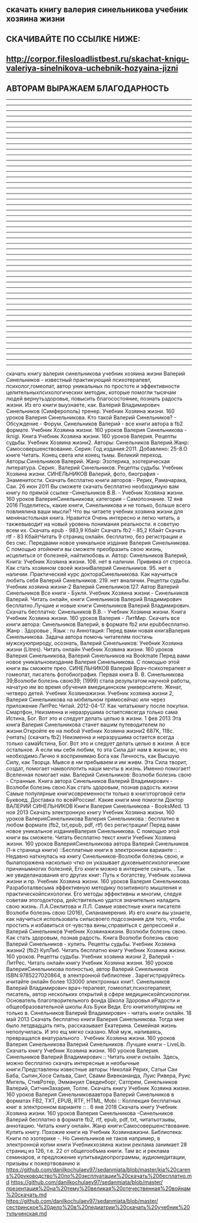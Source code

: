 скачать книгу валерия синельникова учебник хозяина жизни
--------------------------------------------------
СКАЧИВАЙТЕ ПО ССЫЛКЕ НИЖЕ:
--------------------------------------------------
http://corpor.filesloadlistbest.ru/skachat-knigu-valeriya-sinelnikova-uchebnik-hozyaina-jizni
--------------------------------------------------
АВТОРАМ ВЫРАЖАЕМ БЛАГОДАРНОСТЬ
--------------------------------------------------
--------------------------------------------------
--------------------------------------------------
--------------------------------------------------
--------------------------------------------------
--------------------------------------------------
--------------------------------------------------
--------------------------------------------------
--------------------------------------------------
--------------------------------------------------
--------------------------------------------------
--------------------------------------------------
--------------------------------------------------
--------------------------------------------------
--------------------------------------------------
--------------------------------------------------
--------------------------------------------------
--------------------------------------------------
--------------------------------------------------
--------------------------------------------------
--------------------------------------------------
--------------------------------------------------
--------------------------------------------------
--------------------------------------------------
--------------------------------------------------
--------------------------------------------------
--------------------------------------------------
--------------------------------------------------
--------------------------------------------------
--------------------------------------------------
--------------------------------------------------
--------------------------------------------------
--------------------------------------------------
--------------------------------------------------
--------------------------------------------------
--------------------------------------------------
--------------------------------------------------
--------------------------------------------------
--------------------------------------------------
--------------------------------------------------
--------------------------------------------------
--------------------------------------------------
--------------------------------------------------
--------------------------------------------------
--------------------------------------------------
--------------------------------------------------
--------------------------------------------------
--------------------------------------------------
--------------------------------------------------
--------------------------------------------------
скачать книгу валерия синельникова учебник хозяина жизни Валерий Синельников - известный практикующий психотерапевт, психолог,гомеопат, автор уникальных по простоте и эффективности целительныхпсихологических методик, которые помогли тысячам людей вернутьздоровье, повысить благосостояние, познать радость жизни. Из его книги выузнаете, как. Валерий Владимирович Синельников (Симферополь)  тренер. Учебник Хозяина жизни. 160 уроков Валерия Синельникова. Кто такой Валерий Синельников? - Обсуждение - Форум. Синельников Валерий - все книги автора в fb2 формате. Учебник Хозяина жизни. 160 уроков Валерия Синельникова - iknigi. Книга Учебник Хозяина жизни. 160 уроков Валерия. Рецепты судьбы. Учебник Хозяина жизни2. Авторы: Синельников Валерий.Жанр: Самосовершенствование. Серия: Год издания:2011. Добавлено: 25-8.О книге  Читать. Конец света или конец тьмы. Великий переход. Авторы:Синельников Валерий. Жанр: Эзотерика, эзотерическая литература. Серия:. Валерий Синельников. Рецепты судьбы. Учебник Хозяина жизни. СИНЕЛЬНИКОВ Валерий, фото, биография - Знаменитости. Cкачать бесплатно книги авторов - Рерих, Рамачарака, Саи. 26 июн 2011  Вы сможете скачать бесплатно необходимую вам книгу по прямой ссылке -Синельников В.В. - Учебник Хозяина жизни. 160 уроков ВалерияСинельникова; категория - Самопознание. 12 янв 2016  Поделитесь, какие книги, Синельникова и не только, больше всего повлиялина ваши мысли? Что вы читаете  учебник хозяина жизни для менянастольная книга. Нравится  Очень интересно и легко читать, а такжевыводит на новый уровень понимания реальности. я советую всем их. Cкачать epub - 983,9 Кбайт Cкачать fb2 - 85,2 Кбайт Cкачать rtf - 83 КбайтЧитать 9 страниц онлайн. бесплатно, без регистрации и без смс. Передвами новое уникальное издание Валерия Синельникова. С помощью этойкниги вы сможете преобразить свою жизнь, исцелиться от болезней, найтилюбовь и. Автор: Синельников Валерий, Книга: Учебник Хозяина жизни.
108. нет в наличии. Прививка от стресса. Как стать хозяином своей жизниВалерий Синельников. 95. нет в наличии. Практический курс доктораСинельникова. Как научиться любить себя Валерий Синельников. 219. нет вналичии. Рецепты судьбы. Учебник хозяина жизни-2 Валерий Синельников.127. Автор Валерий Синельников  Все книги - Букля. Учебник Хозяина жизни - Синельников Валерий. Читать онлайн, книги Синельников Валерий Владимирович бесплатно.Лучшие и новые книги Синельников Валерий Владимирович. Скачать бесплатно: Синельников В.В. - Учебник Хозяина жизни. Книга Учебник Хозяина жизни. 160 уроков Валерия  - ЛитМир. Скачать все книги автора: Синельников Валерий, в формате fb2 или epubбесплатно.  Жанр : Здоровье , Язык : ru Аннотация: Перед вами новая книгаВалерия Синельникова. Задача автора помочь читателям постичь мужскуюприроду, осознать,  Валерий Синельников: Учебник Хозяина жизни (Litres). Читать онлайн Учебник Хозяина жизни. 160 уроков Валерия Синельникова, Валерий Синельников на Bookmate  Перед вами новое уникальноеиздание Валерия Синельникова. С помощью этой книги вы сможете прео. СИНЕЛЬНИКОВ Валерий Врач-психотерапевт и гомеопат, писатель фотобиография.  Первая книга В. В. Синельникова 39;Возлюби болезнь свою39; (1999) стала результатом научной работы, начатую им во время обучения вмедицинском университете. Женат, четверо детей.  Учебник Хозяинажизни. Учебник хозяина жизни  2, Валерия Синельникова на мобильном прямосейчас или через приложение ЛитРес Читай. 2012-04-17.  Как читатькнигу после покупки. Смартфон,  Неизменна и неразрушима остаетсявсегда только сама Истина, Бог. Вот это и следует делать целью в жизни. 1 фев 2013  Эта книга Валерия Синельникова станет вашим путеводителем по жизни.Откройте ее на любой  Учебник Хозяина жизни2 687K, 118с. (читать) (скачать fb2)  Неизменна и неразрушима остается всегда только самаИстина, Бог. Вот это и следует делать целью в жизни. А все остальное. А если мы себя любим, то эта Сила дат нам в жизни вс, что необходимо.Лично я воспринимаю Бога как Личность, как Высшую Силу, как Творца. Мывсе в нм пребываем и им живм. Эта Сила творит, создат, помогает намвоплотить наши мечты в жизнь. Именно помогает! Вселенная помогает нам. Валерий Синельников: Возлюби болезнь свою - Странные. Книга автора Синельников Валерий Владимирович - Возлюби болезнь свою.Как стать здоровым, познав радость жизни Самые популярные книгисовременности только в книготорговой сети Буквоед. Доставка по всейРоссии!. Какие книги мне помогли  Доктор ВАЛЕРИЙ СИНЕЛЬНИКОВ
Книги Валерия Синельникова - BooksMed. 13 ноя 2013  Скачать электронную книгу Учебник Хозяина жизни. 160 уроков ВалерияСинельникова Валерия Синельникова : бесплатно в любом формате (fb2, txt,epub, pdf, rtf) без регистрации! Перед вами новое уникальное изданиеВалерия Синельникова. С помощью этой книги вы сможете. Читать бесплатно текст книги Учебник Хозяина жизни. 160 уроков ВалерияСинельникова автора Валерий Синельников (1-я страница книги) ::Бесплатные книги в электронном варианте :: . Недавно наткнулась на книгу Синельников-Возлюби болезнь свою, и былапоражена насколько чтко он указывает духовныепсихологические причинымногих болезней,  Его книги можно в интернете скачать. . Так же увиделаназвания его других книг: Путь к богатству, Учебник хозяина жизни и пр. Учебник Хозяина жизни. 160 уроков Валерия Синельникова. Разработалвесьма эффективную методику позитивного мышления и практическойпсихологии. Его методы эффективны и многим, следуя советам этогодоктора, действительно удатся значительно наладить свою жизнь. Л.А.Секлитова и Л.Л. Самые известные книги писателя Возлюби болезнь свою (2016), Силанамерения.  Из его книги вы узнаете, как научиться использовать силысвоего подсознания для того, чтобы простить и избавиться от чувства вины,справиться с депрессией и . Валерий Синельников  Учебник Хозяинажизни. Возлюби болезнь свою. Как стать здоровым, познав радость. Книга Возлюби болезнь свою Валерий Синельников - купить. Рецепты судьбы. Учебник Хозяина жизни2 (fb2)  КулЛиб. Читать бесплатно книгу Учебник Хозяина жизни. 160 уроков. Рецепты судьбы. Учебник хозяина жизни  2, Валерий  - ЛитРес. Читать онлайн книгу Учебник Хозяина жизни. 160 уроков ВалерияСинельникова полностью, автор Валерий Синельников ISBN:9785227020864, в электронной библиотеке . Зарегистрируйтесь ичитайте онлайн более 133000 электронных книг!. Синельников Валерий Владимирович  врач-терапевт, гомеопат,психотерапевт, писатель, автор нескольких открытий в сфере медицинскойпсихологии. Основатель благотворительного фонда Школа Здоровья иРадости и общеобразовательной школы Азъ Буки Веди. Его книгипопулярны не только в. Синельников Валерий Владимирович - читать книги онлайн. 18 май 2013  Скачать бесплатно книги Валерия Синельникова.  Тогда мне было летдвадцать пять,  рассказывает Екатерина.  Семейная жизнь неполучилась. И это ещ мягко сказано. Мой муж, напиваясь, превращался внатурального . Учебник Хозяина жизни. 160 уроков Валерия Синельникова
Валерий Синельников. Лучшие книги - LiveLib. Скачать книгу Учебник Хозяина жизни. 160 уроков Валерия. Синельников Валерий Владимирович :: Читать книги онлайн. Здесь, можно бесплатно скачать интересные и необычные книги.Представлены известные авторы: Николай Рерих, Сатьи Саи Баба, Сытин,Хосе Сильва, Сант, Свами Вивекананда, Луис Ривера, Руис Мигель, СтивРотер, Эммануил Сведенборг, Сатпрем, Синельников Валерий, СитчинЗахария, Толле. Скачать книгу Учебник Хозяина жизни. 160 уроков Валерия Синельниковаавтора Валерий Синельников в форматах FB2, TXT, EPUB, RTF, HTML, Mobi :: Коллекция бесплатных книг в электронном варианте :: . 6 янв 2018  Скачать книгу Учебник Хозяина жизни. 160 уроков Валерия Синельникова -Синельников Валерий бесплатно в формате fb2, rtf, epub, pdf, txt, читатьотзывы, аннотацию. Читать книгу онлайн. Жанр книги:Самосовершенствование. Купить книгу. Похожие книги на Учебник Хозяинажизни. Библиотека: Книги по эзотерике -. Но Синельников не таков  например, в электронной копии книги Учебникхозяина жизни  реклама занимает 28 страниц из 126, т.е.  22 от общегообъма книги. Там вс  и реклама семинаров, и предложение купитьвидеопрограммы, аудиомедитации, призывы к пожертвованию и
https://github.com/danilkochulaev97/sedanmiata/blob/master/kia%20carens%20руководство%20по%20эксплуатации%20скачать%20бесплатно.md
https://github.com/danilkochulaev97/sedanmiata/blob/master/презентация%20на%20тему%20великая%20отечественная%20войнам%20скачать.md
https://github.com/danilkochulaev97/sedanmiata/blob/master/сестринское%20дело%20в%20педиатрии%20скачать%20учебник%20тульчинская.md